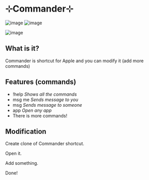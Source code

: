 # ⊹Commander⊹
![image](https://img.shields.io/github/issues/TheNPCFISH/Commander.svg)
![image](https://img.shields.io/github/stars/TheNPCFISH/Commander.svg)


![image](https://user-images.githubusercontent.com/93332534/159153389-b5fe7af5-5c1b-44b5-af00-e6bff7f6771b.png)

## What is it?
Commander is shortcut for Apple and you can modify it (add more commands)
## Features (commands)
- !help *Shows all the commands*
- msg me *Sends message to you*
- msg *Sends message to someone*
- app *Open any app*
- There is more commands!
## Modification
Create clone of Commander shortcut.

Open it.

Add something.

Done!
